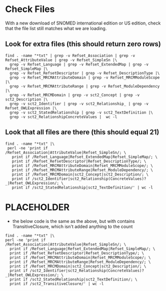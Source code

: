 # Check Files
With a new download of SNOMED international edition or US edition, check that the file list still matches what we are loading.

## Look for extra files (this should return zero rows)
```
find . -name "*txt" | grep -v Refset_Association | grep -v Refset_AttributeValue | grep -v Refset_SimpleSn |\
  grep -v Refset_Language | grep -v Refset_ExtendedMap | grep -v Refset_SimpleMap |\
  grep -v Refset_RefsetDescriptor | grep -v Refset_DescriptionType |\
  grep -v Refset_MRCMAttributeDomain | grep -v Refset_MRCMModuleScope |\
  grep -v Refset_MRCMAttributeRange | grep -v Refset_ModuleDependency |\
  grep -v Refset_MRCMDomain | grep -v sct2_Concept | grep -v sct2_Description |\
  grep -v sct2_Identifier | grep -v sct2_Relationship_ | grep -v Refset_OWLExpression |\
  grep -v sct2_StatedRelationship | grep -v sct2_TextDefinition |\
  grep -v sct2_RelationshipConcreteValues |  wc -l
```

## Look that all files are there (this should equal 21)
```
find . -name "*txt" |\
 perl -ne 'print if /Refset_Association|AttributeValue|Refset_SimpleSn/; \
   print if /Refset_Language|Refset_ExtendedMap|Refset_SimpleMap/; \
   print if /Refset_RefsetDescriptor|Refset_DescriptionType/; \
   print if /Refset_MRCMAttributeDomain|Refset_MRCMModuleScope/; \
   print if /Refset_MRCMAttributeRange|Refset_ModuleDependency/; \
   print if /Refset_MRCMDomain|sct2_Concept|sct2_Description/; \
   print if /sct2_Identifier|sct2_Relationship(ConcreteValues)?_|Refset_OWLExpression/; \
   print if /sct2_StatedRelationship|sct2_TextDefinition/' | wc -l
```

# PLACEHOLDER
* the below code is the same as the above, but with contains TransitiveClosure, which isn't added anything to the count

```
find . -name "*txt" |\
perl -ne 'print if /Refset_Association|AttributeValue|Refset_SimpleSn/; \
  print if /Refset_Language|Refset_ExtendedMap|Refset_SimpleMap/; \
  print if /Refset_RefsetDescriptor|Refset_DescriptionType/; \
  print if /Refset_MRCMAttributeDomain|Refset_MRCMModuleScope/; \
  print if /Refset_MRCMAttributeRange|Refset_ModuleDependency/; \
  print if /Refset_MRCMDomain|sct2_Concept|sct2_Description/; \
  print if /sct2_Identifier|sct2_Relationship(ConcreteValues)?_|Refset_OWLExpression/; \
  print if /sct2_StatedRelationship|sct2_TextDefinition/; \
  print if /sct2_TransitiveClosure/' | wc -l
```